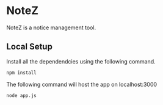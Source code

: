 # NoteZ

NoteZ is a notice management tool.

## Local Setup

Install all the dependendcies using the following command.

```bash
npm install
```

The following command will host the app on localhost:3000

```bash
node app.js
```